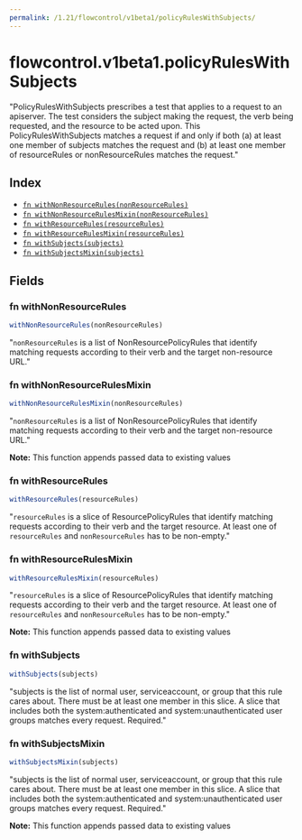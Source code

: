 ```yaml
---
permalink: /1.21/flowcontrol/v1beta1/policyRulesWithSubjects/
---
```


# flowcontrol.v1beta1.policyRulesWithSubjects

"PolicyRulesWithSubjects prescribes a test that applies to a request to an apiserver. The test considers the subject making the request, the verb being requested, and the resource to be acted upon. This PolicyRulesWithSubjects matches a request if and only if both (a) at least one member of subjects matches the request and (b) at least one member of resourceRules or nonResourceRules matches the request."

## Index

* [`fn withNonResourceRules(nonResourceRules)`](#fn-withnonresourcerules)
* [`fn withNonResourceRulesMixin(nonResourceRules)`](#fn-withnonresourcerulesmixin)
* [`fn withResourceRules(resourceRules)`](#fn-withresourcerules)
* [`fn withResourceRulesMixin(resourceRules)`](#fn-withresourcerulesmixin)
* [`fn withSubjects(subjects)`](#fn-withsubjects)
* [`fn withSubjectsMixin(subjects)`](#fn-withsubjectsmixin)

## Fields

### fn withNonResourceRules

```ts
withNonResourceRules(nonResourceRules)
```

"`nonResourceRules` is a list of NonResourcePolicyRules that identify matching requests according to their verb and the target non-resource URL."

### fn withNonResourceRulesMixin

```ts
withNonResourceRulesMixin(nonResourceRules)
```

"`nonResourceRules` is a list of NonResourcePolicyRules that identify matching requests according to their verb and the target non-resource URL."

**Note:** This function appends passed data to existing values

### fn withResourceRules

```ts
withResourceRules(resourceRules)
```

"`resourceRules` is a slice of ResourcePolicyRules that identify matching requests according to their verb and the target resource. At least one of `resourceRules` and `nonResourceRules` has to be non-empty."

### fn withResourceRulesMixin

```ts
withResourceRulesMixin(resourceRules)
```

"`resourceRules` is a slice of ResourcePolicyRules that identify matching requests according to their verb and the target resource. At least one of `resourceRules` and `nonResourceRules` has to be non-empty."

**Note:** This function appends passed data to existing values

### fn withSubjects

```ts
withSubjects(subjects)
```

"subjects is the list of normal user, serviceaccount, or group that this rule cares about. There must be at least one member in this slice. A slice that includes both the system:authenticated and system:unauthenticated user groups matches every request. Required."

### fn withSubjectsMixin

```ts
withSubjectsMixin(subjects)
```

"subjects is the list of normal user, serviceaccount, or group that this rule cares about. There must be at least one member in this slice. A slice that includes both the system:authenticated and system:unauthenticated user groups matches every request. Required."

**Note:** This function appends passed data to existing values